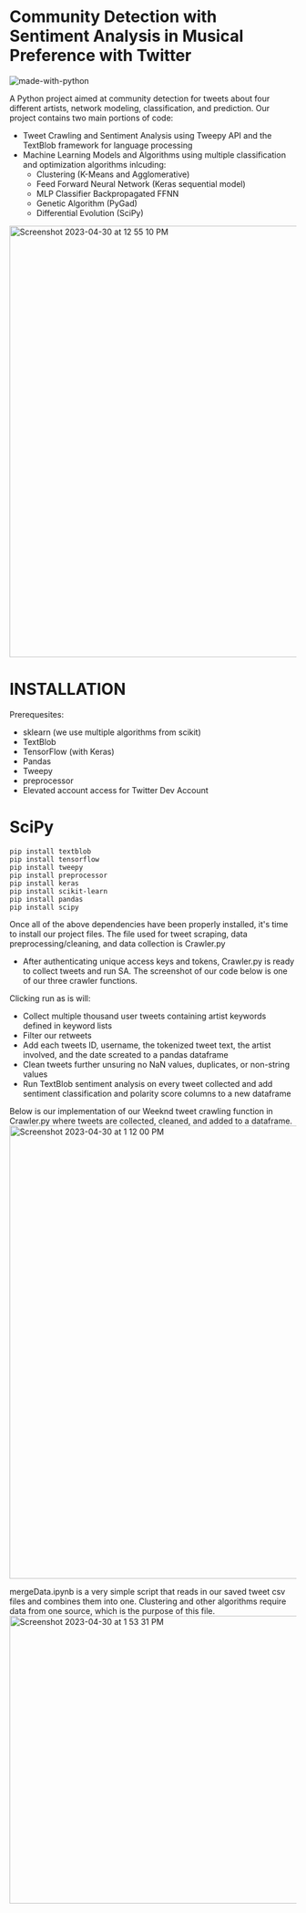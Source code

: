 # Community Detection with Sentiment Analysis in Musical Preference with Twitter
![made-with-python](https://user-images.githubusercontent.com/56307593/235365242-e5901619-44c0-4b9c-8cde-cb423d12279b.svg)

A Python project aimed at community detection for tweets about four different artists, network modeling, classification, and prediction.
Our project contains two main portions of code:
* Tweet Crawling and Sentiment Analysis using Tweepy API and the TextBlob framework for language processing
* Machine Learning Models and Algorithms using multiple classification and optimization algorithms inlcuding:
  - Clustering (K-Means and Agglomerative)
  - Feed Forward Neural Network (Keras sequential model)
  - MLP Classifier Backpropagated FFNN
  - Genetic Algorithm (PyGad)
  - Differential Evolution (SciPy)

<img width="757" alt="Screenshot 2023-04-30 at 12 55 10 PM" src="https://user-images.githubusercontent.com/56307593/235365893-378433ae-725c-4d6d-a781-44552224282b.png">


# INSTALLATION
Prerequesites:
* sklearn (we use multiple algorithms from scikit)
* TextBlob
* TensorFlow (with Keras)
* Pandas
* Tweepy
* preprocessor
* Elevated account access for Twitter Dev Account
# SciPy

```
pip install textblob
pip install tensorflow
pip install tweepy
pip install preprocessor
pip install keras
pip install scikit-learn
pip install pandas
pip install scipy
```
Once all of the above dependencies have been properly installed, it's time to install our project files.
The file used for tweet scraping, data preprocessing/cleaning, and data collection is Crawler.py

* After authenticating unique access keys and tokens, Crawler.py is ready to collect tweets and run SA. 
The screenshot of our code below is one of our three crawler functions.

Clicking run as is will:
* Collect multiple thousand user tweets containing artist keywords defined in keyword lists
* Filter our retweets
* Add each tweets ID, username, the tokenized tweet text, the artist involved, and the date screated to a pandas dataframe
* Clean tweets further unsuring no NaN values, duplicates, or non-string values
* Run TextBlob sentiment analysis on every tweet collected and add sentiment classification and polarity score columns to a new dataframe

Below is our implementation of our Weeknd tweet crawling function in Crawler.py where tweets are collected, cleaned, and added to a dataframe.
<img width="795" alt="Screenshot 2023-04-30 at 1 12 00 PM" src="https://user-images.githubusercontent.com/56307593/235366694-f130f02d-12c0-48ea-a310-898145b68bb0.png">

mergeData.ipynb is a very simple script that reads in our saved tweet csv files and combines them into one. Clustering and other algorithms require data from one source, which is the purpose of this file.
<img width="505" alt="Screenshot 2023-04-30 at 1 53 31 PM" src="https://user-images.githubusercontent.com/56307593/235368530-b93ec303-8645-4b81-88bc-b8f3b8c4a1bf.png">

